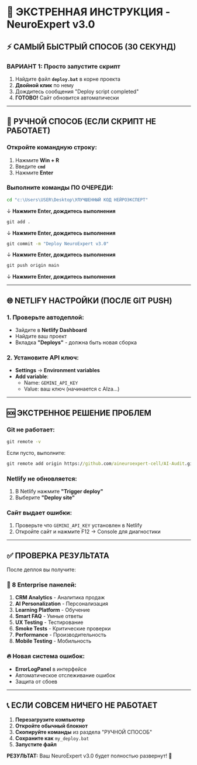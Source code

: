 # 🚀 ЭКСТРЕННАЯ ИНСТРУКЦИЯ - NeuroExpert v3.0

## ⚡ САМЫЙ БЫСТРЫЙ СПОСОБ (30 СЕКУНД)

### ВАРИАНТ 1: Просто запустите скрипт
1. Найдите файл **`deploy.bat`** в корне проекта
2. **Двойной клик** по нему
3. Дождитесь сообщения "Deploy script completed"
4. **ГОТОВО!** Сайт обновится автоматически

---

## 🔧 РУЧНОЙ СПОСОБ (ЕСЛИ СКРИПТ НЕ РАБОТАЕТ)

### Откройте командную строку:
1. Нажмите **Win + R**
2. Введите **`cmd`**
3. Нажмите **Enter**

### Выполните команды ПО ОЧЕРЕДИ:

```cmd
cd "c:\Users\USER\Desktop\УЛУЧШЕННЫЙ КОД НЕЙРОЭКСПЕРТ"
```
↓ **Нажмите Enter, дождитесь выполнения**

```cmd
git add .
```
↓ **Нажмите Enter, дождитесь выполнения**

```cmd
git commit -m "Deploy NeuroExpert v3.0"
```
↓ **Нажмите Enter, дождитесь выполнения**

```cmd
git push origin main
```
↓ **Нажмите Enter, дождитесь выполнения**

---

## 🌐 NETLIFY НАСТРОЙКИ (ПОСЛЕ GIT PUSH)

### 1. Проверьте автодеплой:
- Зайдите в **Netlify Dashboard**
- Найдите ваш проект
- Вкладка **"Deploys"** - должна быть новая сборка

### 2. Установите API ключ:
- **Settings** → **Environment variables**
- **Add variable**: 
  - Name: `GEMINI_API_KEY`
  - Value: ваш ключ (начинается с AIza...)

---

## 🆘 ЭКСТРЕННОЕ РЕШЕНИЕ ПРОБЛЕМ

### Git не работает:
```cmd
git remote -v
```
Если пусто, выполните:
```cmd
git remote add origin https://github.com/aineuroexpert-cell/AI-Audit.git
```

### Netlify не обновляется:
1. В Netlify нажмите **"Trigger deploy"**
2. Выберите **"Deploy site"**

### Сайт выдает ошибки:
1. Проверьте что `GEMINI_API_KEY` установлен в Netlify
2. Откройте сайт и нажмите F12 → Console для диагностики

---

## ✅ ПРОВЕРКА РЕЗУЛЬТАТА

После деплоя вы получите:

### 🎯 8 Enterprise панелей:
1. **CRM Analytics** - Аналитика продаж
2. **AI Personalization** - Персонализация
3. **Learning Platform** - Обучение
4. **Smart FAQ** - Умные ответы
5. **UX Testing** - Тестирование
6. **Smoke Tests** - Критические проверки
7. **Performance** - Производительность
8. **Mobile Testing** - Мобильность

### 🔥 Новая система ошибок:
- **ErrorLogPanel** в интерфейсе
- Автоматическое отслеживание ошибок
- Защита от сбоев

---

## 📞 ЕСЛИ СОВСЕМ НИЧЕГО НЕ РАБОТАЕТ

1. **Перезагрузите компьютер**
2. **Откройте обычный блокнот**
3. **Скопируйте команды** из раздела "РУЧНОЙ СПОСОБ"
4. **Сохраните как** `my_deploy.bat`
5. **Запустите файл**

**РЕЗУЛЬТАТ:** Ваш NeuroExpert v3.0 будет полностью развернут! 🎉
